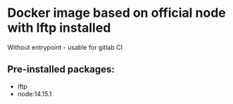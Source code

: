 # Docker image based on official node with lftp installed

Without entrypoint - usable for gitlab CI

## Pre-installed packages:

- lftp
- node:14.15.1
